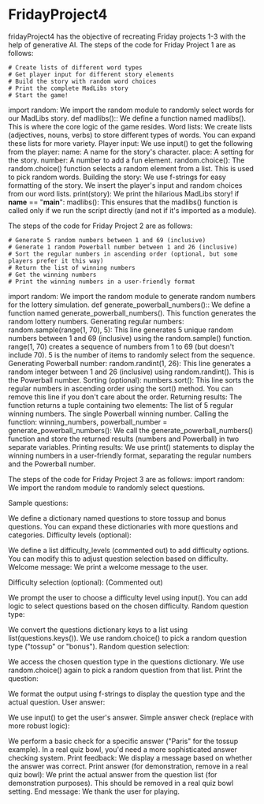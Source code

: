 # FridayProject4

fridayProject4 has the objective of recreating Friday projects 1-3 with the help of generative AI. The steps of the code for Friday Project 1 are as follows:

    # Create lists of different word types
    # Get player input for different story elements
    # Build the story with random word choices
    # Print the complete MadLibs story
    # Start the game!

import random: We import the random module to randomly select words for our MadLibs story.
def madlibs():: We define a function named madlibs(). This is where the core logic of the game resides.
Word lists: We create lists (adjectives, nouns, verbs) to store different types of words. You can expand these lists for more variety.
Player input: We use input() to get the following from the player:
name: A name for the story's character.
place: A setting for the story.
number: A number to add a fun element.
random.choice(): The random.choice() function selects a random element from a list. This is used to pick random words.
Building the story: We use f-strings for easy formatting of the story. We insert the player's input and random choices from our word lists.
print(story): We print the hilarious MadLibs story!
if __name__ == "__main__": madlibs(): This ensures that the madlibs() function is called only if we run the script directly (and not if it's imported as a module).

The steps of the code for Friday Project 2 are as follows:

    # Generate 5 random numbers between 1 and 69 (inclusive)
    # Generate 1 random Powerball number between 1 and 26 (inclusive)
    # Sort the regular numbers in ascending order (optional, but some players prefer it this way)
    # Return the list of winning numbers    
    # Get the winning numbers  
    # Print the winning numbers in a user-friendly format

import random: We import the random module to generate random numbers for the lottery simulation.
def generate_powerball_numbers():: We define a function named generate_powerball_numbers(). This function generates the random lottery numbers.
Generating regular numbers:
random.sample(range(1, 70), 5): This line generates 5 unique random numbers between 1 and 69 (inclusive) using the random.sample() function.
range(1, 70) creates a sequence of numbers from 1 to 69 (but doesn't include 70).
5 is the number of items to randomly select from the sequence.
Generating Powerball number:
random.randint(1, 26): This line generates a random integer between 1 and 26 (inclusive) using random.randint(). This is the Powerball number.
Sorting (optional):
numbers.sort(): This line sorts the regular numbers in ascending order using the sort() method. You can remove this line if you don't care about the order.
Returning results:
The function returns a tuple containing two elements:
The list of 5 regular winning numbers.
The single Powerball winning number.
Calling the function:
winning_numbers, powerball_number = generate_powerball_numbers(): We call the generate_powerball_numbers() function and store the returned results (numbers and Powerball) in two separate variables.
Printing results:
We use print() statements to display the winning numbers in a user-friendly format, separating the regular numbers and the Powerball number.

The steps of the code for Friday Project 3 are as follows:
    import random: We import the random module to randomly select questions.

Sample questions:

We define a dictionary named questions to store tossup and bonus questions.
You can expand these dictionaries with more questions and categories.
Difficulty levels (optional):

We define a list difficulty_levels (commented out) to add difficulty options.
You can modify this to adjust question selection based on difficulty.
Welcome message: We print a welcome message to the user.

Difficulty selection (optional): (Commented out)

We prompt the user to choose a difficulty level using input().
You can add logic to select questions based on the chosen difficulty.
Random question type:

We convert the questions dictionary keys to a list using list(questions.keys()).
We use random.choice() to pick a random question type ("tossup" or "bonus").
Random question selection:

We access the chosen question type in the questions dictionary.
We use random.choice() again to pick a random question from that list.
Print the question:

We format the output using f-strings to display the question type and the actual question.
User answer:

We use input() to get the user's answer.
Simple answer check (replace with more robust logic):

We perform a basic check for a specific answer ("Paris" for the tossup example).
In a real quiz bowl, you'd need a more sophisticated answer checking system.
Print feedback:
We display a message based on whether the answer was correct.
Print answer (for demonstration, remove in a real quiz bowl):
We print the actual answer from the question list (for demonstration purposes). This should be removed in a real quiz bowl setting.
End message: We thank the user for playing.